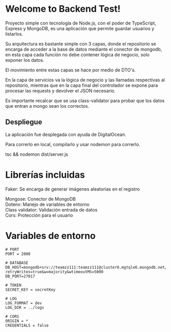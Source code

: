 # Welcome to Backend Test!

Proyecto simple con tecnología de Node.js, con el poder de TypeScript, Express y MongoDB, es una aplicación que permite guardar usuarios y listarlos.

Su arquitectura es bastante simple con 3 capas, donde el repositorio se encarga de acceder a la base de datos mediante el conector de mongodb, en esta capa cada función no debe contener lógica de negocio, solo exponer los datos.

El movimiento entre estas capas se hace por medio de DTO's.

En la capa de servicios va la lógica de negocio y las llamadas respectivas al repositorio, mientras que en la capa final del controlador se expone para procesar las requests y devolver el JSON necesario.

Es importante recalcar que se usa class-validator para probar que los datos que entran a mongo sean los correctos.

## Despliegue

La aplicación fue desplegada con ayuda de DigitalOcean.

Para correrlo en local, compilarlo y usar nodemon para correrlo. 

tsc && nodemon dist/server.js

# Librerías incluidas

Faker:  Se encarga de generar imágenes aleatorias en el registro  

Mongose: Conector de MongoDB<br>
Dotenv: Manejo de variables de entorno<br>
Class validator: Validación entrada de datos<br>
Cors: Protección para el usuario <br>

# Variables de entorno

```
# PORT
PORT = 2000

# DATABASE
DB_HOST=mongodb+srv://teamzz111:teamzz111@cluster0.mgtqle6.mongodb.net/test?retryWrites=true&w=majority&wtimeoutMS=5000
DB_PORT=27017

# TOKEN
SECRET_KEY = secretKey

# LOG
LOG_FORMAT = dev
LOG_DIR = ../logs

# CORS
ORIGIN = *
CREDENTIALS = false
```
